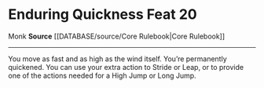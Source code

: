 ﻿---
feat: Enduring Quickness
id: '487'
level: '20'
name: Enduring Quickness
rarity: Common
source: '[[DATABASE/source/Core Rulebook|Core Rulebook]]'
trait:
- '[[DATABASE/trait/Monk|Monk]]'
type: Feat

---
# Enduring Quickness <span class="item-type">Feat 20</span>

<span class="item-trait">Monk</span>
**Source** [[DATABASE/source/Core Rulebook|Core Rulebook]]

---
You move as fast and as high as the wind itself. You’re permanently quickened. You can use your extra action to Stride or Leap, or to provide one of the actions needed for a High Jump or Long Jump.